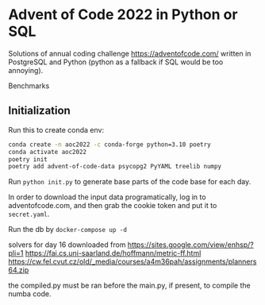 # Advent of Code 2022 in Python or SQL

Solutions of annual coding challenge https://adventofcode.com/ written in PostgreSQL and Python 
(python as a fallback if SQL would be too annoying).

Benchmarks


## Initialization

Run this to create conda env:
```bash
conda create -n aoc2022 -c conda-forge python=3.10 poetry
conda activate aoc2022
poetry init
poetry add advent-of-code-data psycopg2 PyYAML treelib numpy
```

Run `python init.py` to generate base parts of the code base for each day.

In order to download the input data programatically, log in to adventofcode.com, and then grab the cookie token and put it to `secret.yaml`.

Run the db by `docker-compose up -d`

solvers for day 16 downloaded from
https://sites.google.com/view/enhsp/?pli=1
https://fai.cs.uni-saarland.de/hoffmann/metric-ff.html
https://cw.fel.cvut.cz/old/_media/courses/a4m36pah/assignments/planners64.zip

the compiled.py must be ran before the main.py, if present, to compile the numba code.